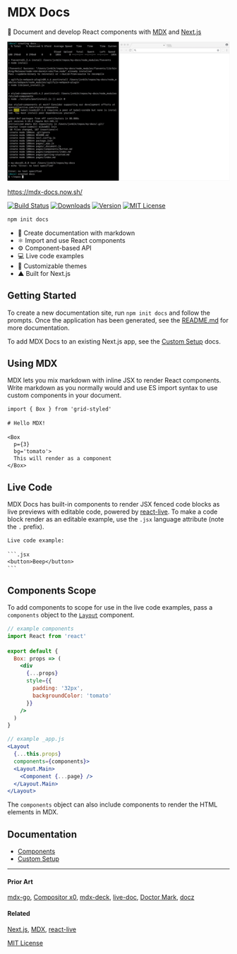 
# MDX Docs

:memo: Document and develop React components with [MDX][] and [Next.js][]

![](docs/static/mdx-docs.gif)

https://mdx-docs.now.sh/

[![Build Status][badge]][travis]
[![Downloads][downloads-badge]][npm]
[![Version][version-badge]][npm]
[![MIT License][license]](LICENSE.md)

```sh
npm init docs
```

- :memo: Create documentation with markdown
- :atom_symbol: Import and use React components
- :gear: Component-based API
- :computer: Live code examples
- :nail_care: Customizable themes
- ▲ Built for Next.js

[badge]: https://flat.badgen.net/travis/jxnblk/mdx-docs
[travis]: https://travis-ci.org/jxnblk/mdx-docs
[version-badge]: https://flat.badgen.net/npm/v/mdx-docs
[downloads-badge]: https://flat.badgen.net/npm/dt/mdx-docs
[npm]: https://npmjs.com/package/mdx-docs
[license]: https://flat.badgen.net/badge/license/MIT/blue

## Getting Started

To create a new documentation site, run `npm init docs` and follow the prompts.
Once the application has been generated, see the [README.md](templates/next/README.md)
for more documentation.

To add MDX Docs to an existing Next.js app, see the [Custom Setup](docs/pages/custom-setup.md) docs.

## Using MDX

MDX lets you mix markdown with inline JSX to render React components.
Write markdown as you normally would and use ES import syntax to use custom components in your document.

```mdx
import { Box } from 'grid-styled'

# Hello MDX!

<Box
  p={3}
  bg='tomato'>
  This will render as a component
</Box>
```

## Live Code

MDX Docs has built-in components to render JSX fenced code blocks as live previews with editable code, powered by [react-live](https://github.com/FormidableLabs/react-live).
To make a code block render as an editable example, use the `.jsx` language attribute (note the `.` prefix).

````mdx
Live code example:

```.jsx
<button>Beep</button>
```
````

[react-live]: https://github.com/FormidableLabs/react-live

## Components Scope

To add components to scope for use in the live code examples,
pass a `components` object to the [`Layout`](docs/pages/components.md#Layout) component.

```jsx
// example components
import React from 'react'

export default {
  Box: props => (
    <div
      {...props}
      style={{
        padding: '32px',
        backgroundColor: 'tomato'
      }}
    />
  )
}
```

```jsx
// example _app.js
<Layout
  {...this.props}
  components={components}>
  <Layout.Main>
    <Component {...page} />
  </Layout.Main>
</Layout>
```

The `components` object can also include components to render the HTML elements in MDX.


## Documentation

- [Components](https://mdx-docs.now.sh/components)
- [Custom Setup](https://mdx-docs.now.sh/custom-setup)

---

#### Prior Art

[mdx-go][],
[Compositor x0][],
[mdx-deck][],
[live-doc][],
[Doctor Mark][],
[docz][]

#### Related

[Next.js][],
[MDX][],
[react-live](https://github.com/FormidableLabs/react-live)

[mdx-go]: https://github.com/jxnblk/mdx-go
[Compositor x0]: https://compositor.io/x0
[live-doc]: https://github.com/jxnblk/live-doc
[Doctor Mark]: https://github.com/jxnblk/doctor-mark
[mdx-deck]: https://github.com/jxnblk/mdx-deck
[docz]: https://github.com/pedronauck/docz

[MDX]: https://github.com/mdx-js/mdx
[Next.js]: https://github.com/zeit/next.js/


[MIT License](LICENSE.md)
